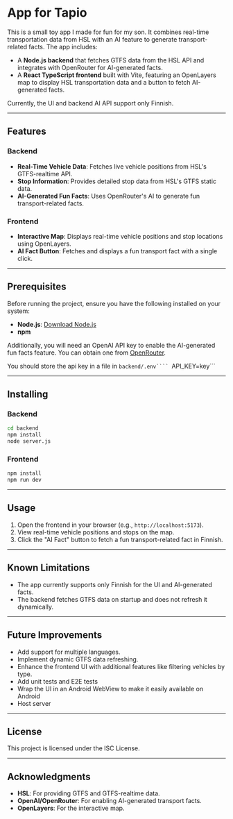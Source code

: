 # App for Tapio

This is a small toy app I made for fun for my son. It combines real-time transportation data from HSL with an AI feature to generate transport-related facts. The app includes:

- A **Node.js backend** that fetches GTFS data from the HSL API and integrates with OpenRouter for AI-generated facts.
- A **React TypeScript frontend** built with Vite, featuring an OpenLayers map to display HSL transportation data and a button to fetch AI-generated facts.

Currently, the UI and backend AI API support only Finnish.

---

## Features

### Backend
- **Real-Time Vehicle Data**: Fetches live vehicle positions from HSL's GTFS-realtime API.
- **Stop Information**: Provides detailed stop data from HSL's GTFS static data.
- **AI-Generated Fun Facts**: Uses OpenRouter's AI to generate fun transport-related facts.

### Frontend
- **Interactive Map**: Displays real-time vehicle positions and stop locations using OpenLayers.
- **AI Fact Button**: Fetches and displays a fun transport fact with a single click.

---
## Prerequisites

Before running the project, ensure you have the following installed on your system:

- **Node.js**: [Download Node.js](https://nodejs.org/)
- **npm**

Additionally, you will need an OpenAI API key to enable the AI-generated fun facts feature. You can obtain one from [OpenRouter](https://openrouter.ai/).

You should store the api key in a file in ```backend/.env````
```API_KEY=key```

---

## Installing

### Backend

```bash
cd backend
npm install
node server.js
```

### Frontend

```bash
npm install
npm run dev
```

---

## Usage

1. Open the frontend in your browser (e.g., `http://localhost:5173`).
2. View real-time vehicle positions and stops on the map.
3. Click the "AI Fact" button to fetch a fun transport-related fact in Finnish.

---

## Known Limitations
- The app currently supports only Finnish for the UI and AI-generated facts.
- The backend fetches GTFS data on startup and does not refresh it dynamically.

---

## Future Improvements
- Add support for multiple languages.
- Implement dynamic GTFS data refreshing.
- Enhance the frontend UI with additional features like filtering vehicles by type.
- Add unit tests and E2E tests
- Wrap the UI in an Android WebView to make it easily available on Android
- Host server

---

## License

This project is licensed under the ISC License.

---

## Acknowledgments

- **HSL**: For providing GTFS and GTFS-realtime data.
- **OpenAI/OpenRouter**: For enabling AI-generated transport facts.
- **OpenLayers**: For the interactive map.
